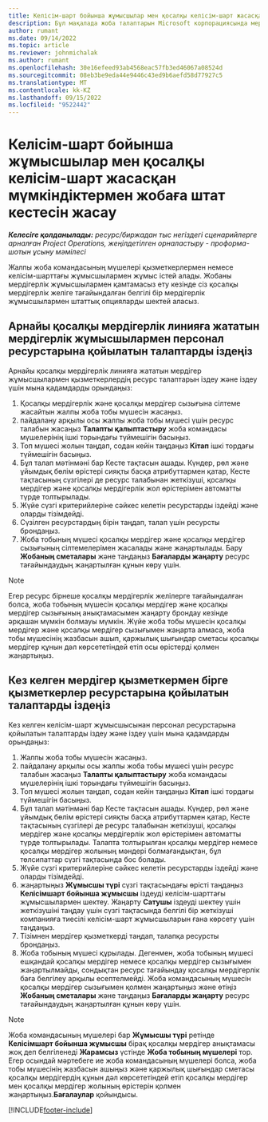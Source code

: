 ```yaml
---
title: Келісім-шарт бойынша жұмысшылар мен қосалқы келісім-шарт жасасқан мүмкіндіктермен жобаға штат кестесін жасау
description: Бұл мақалада жоба талаптарын Microsoft корпорациясында мердігерлік жұмысшыларды немесе қосалқы мердігерлік қуатты пайдалану арқылы қызметкерлерді қалай қамтамасыз етуге болатыны түсіндіріледі Dynamics 365 Project Operations.
author: rumant
ms.date: 09/14/2022
ms.topic: article
ms.reviewer: johnmichalak
ms.author: rumant
ms.openlocfilehash: 30e16efeed93ab4568eac57fb3ed46067a08524d
ms.sourcegitcommit: 08eb3be9eda44e9446c43ed9b6aefd58d77927c5
ms.translationtype: MT
ms.contentlocale: kk-KZ
ms.lasthandoff: 09/15/2022
ms.locfileid: "9522442"
---
```

# <a name="staffing-a-project-with-contract-workers-and-subcontracted-capacity"></a>Келісім-шарт бойынша жұмысшылар мен қосалқы келісім-шарт жасасқан мүмкіндіктермен жобаға штат кестесін жасау

_**Келесіге қолданылады:** ресурс/биржадан тыс негіздегі сценарийлерге арналған Project Operations, жеңілдетілген орналастыру - проформа-шотын ұсыну мәмілесі_

Жалпы жоба командасының мүшелері қызметкерлермен немесе келісім-шарттағы жұмысшылармен жұмыс істей алады. Жобаны мердігерлік жұмысшылармен қамтамасыз ету кезінде сіз қосалқы мердігерлік желіге тағайындалған белгілі бір мердігерлік жұмысшылармен штаттық опцияларды шектей аласыз. 

## <a name="search-for-staff-resource-requirements-with-contract-workers-that-belong-to-a-specific-subcontract-line"></a>Арнайы қосалқы мердігерлік линияға жататын мердігерлік жұмысшылармен персонал ресурстарына қойылатын талаптарды іздеңіз

Арнайы қосалқы мердігерлік линияға жататын мердігер жұмысшылармен қызметкерлердің ресурс талаптарын іздеу және іздеу үшін мына қадамдарды орындаңыз:

1. Қосалқы мердігерлік және қосалқы мердігер сызығына сілтеме жасайтын жалпы жоба тобы мүшесін жасаңыз.
2. пайдалану арқылы осы жалпы жоба тобы мүшесі үшін ресурс талабын жасаңыз **Талапты қалыптастыру** жоба командасы мүшелерінің ішкі торындағы түймешігін басыңыз.
3. Топ мүшесі жолын таңдап, содан кейін таңдаңыз **Кітап** ішкі тордағы түймешігін басыңыз. 
4. Бұл талап мәтінмәні бар Кесте тақтасын ашады. Күндер, рөл және ұйымдық бөлім өрістері сияқты басқа атрибуттармен қатар, Кесте тақтасының сүзгілері де ресурс талабынан жеткізуші, қосалқы мердігер және қосалқы мердігерлік жол өрістерімен автоматты түрде толтырылады.
5. Жүйе сүзгі критерийлеріне сәйкес келетін ресурстарды іздейді және оларды тізімдейді. 
6. Сүзілген ресурстардың бірін таңдап, талап үшін ресурсты брондаңыз. 
7. Жоба тобының мүшесі қосалқы мердігер және қосалқы мердігер сызығының сілтемелерімен жасалады және жаңартылады. Бару **Жобаның сметалары** және таңдаңыз **Бағаларды жаңарту** ресурс тағайындаудың жаңартылған құнын көру үшін. 

> [!NOTE]
> Егер ресурс бірнеше қосалқы мердігерлік желілерге тағайындалған болса, жоба тобының мүшесін қосалқы мердігер және қосалқы мердігер сызығының анықтамасымен жаңарту брондау кезінде әрқашан мүмкін болмауы мүмкін. Жүйе жоба тобы мүшесін қосалқы мердігер және қосалқы мердігер сызығымен жаңарта алмаса, жоба тобы мүшесінің жазбасын ашып, қаржылық шығындар сметасы қосалқы мердігер құнын дәл көрсететіндей етіп осы өрістерді қолмен жаңартыңыз.

## <a name="search-for-and-staff-resource-requirements-with-any-contract-worker"></a>Кез келген мердігер қызметкермен бірге қызметкерлер ресурстарына қойылатын талаптарды іздеңіз

Кез келген келісім-шарт жұмысшысынан персонал ресурстарына қойылатын талаптарды іздеу және іздеу үшін мына қадамдарды орындаңыз:

1. Жалпы жоба тобы мүшесін жасаңыз.
2. пайдалану арқылы осы жалпы жоба тобы мүшесі үшін ресурс талабын жасаңыз **Талапты қалыптастыру** жоба командасы мүшелерінің ішкі торындағы түймешігін басыңыз.
3. Топ мүшесі жолын таңдап, содан кейін таңдаңыз **Кітап** ішкі тордағы түймешігін басыңыз. 
4. Бұл талап мәтінмәні бар Кесте тақтасын ашады. Күндер, рөл және ұйымдық бөлім өрістері сияқты басқа атрибуттармен қатар, Кесте тақтасының сүзгілері де ресурс талабынан жеткізуші, қосалқы мердігер және қосалқы мердігерлік жол өрістерімен автоматты түрде толтырылады. Талапта толтырылған қосалқы мердігер немесе қосалқы мердігер жолының мәндері болмағандықтан, бұл төлсипаттар сүзгі тақтасында бос болады.
5. Жүйе сүзгі критерийлеріне сәйкес келетін ресурстарды іздейді және оларды тізімдейді.
6. жаңартыңыз **Жұмысшы түрі** сүзгі тақтасындағы өрісті таңдаңыз **Келісімшарт бойынша жұмысшы** іздеуді келісім-шарттағы жұмысшылармен шектеу. Жаңарту **Сатушы** іздеуді шектеу үшін жеткізушіні таңдау үшін сүзгі тақтасында белгілі бір жеткізуші компанияға тиесілі келісім-шарт жұмысшыларын ғана көрсету үшін таңдаңыз.
7. Тізімнен мердігер қызметкерді таңдап, талапқа ресурсты брондаңыз.
8. Жоба тобының мүшесі құрылады. Дегенмен, жоба тобының мүшесі ешқандай қосалқы мердігер немесе қосалқы мердігер сызығымен жаңартылмайды, сондықтан ресурс тағайындау қосалқы мердігерлік баға белгілеу арқылы есептелмейді. Жоба командасының мүшесін қосалқы мердігер сызығымен қолмен жаңартыңыз және өтіңіз **Жобаның сметалары** және таңдаңыз **Бағаларды жаңарту** ресурс тағайындаудың жаңартылған құнын көру үшін.

> [!NOTE]
> Жоба командасының мүшелері бар **Жұмысшы түрі** ретінде **Келісімшарт бойынша жұмысшы** бірақ қосалқы мердігер анықтамасы жоқ деп белгіленеді **Жарамсыз** үстінде **Жоба тобының мүшелері** тор. Егер осындай мәртебеге ие жоба командасының мүшелері болса, жоба тобы мүшесінің жазбасын ашыңыз және қаржылық шығындар сметасы қосалқы мердігердің құнын дәл көрсететіндей етіп қосалқы мердігер мен қосалқы мердігер жолының өрістерін қолмен жаңартыңыз.**Бағалаулар** қойындысы. 


[!INCLUDE[footer-include](../../includes/footer-banner.md)]
